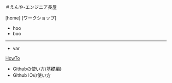 ＃えんや-エンジニア長屋

[home]
[ワークショップ]
 * hoo   
 * boo   
 - - - -
 * var

[HowTo]()
  * Githubの使い方(基礎編)
  * Github IOの使い方

